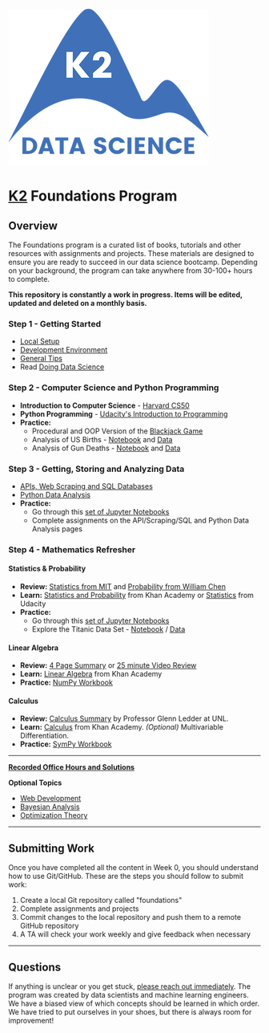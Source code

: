 ![K2 logo](images/k2_logo.png)

# [K2](http://www.k2datascience.com/) Foundations Program

## <a name="section-a"></a>Overview

The Foundations program is a curated list of books, tutorials and other resources with assignments and projects. These materials are designed to ensure you are ready to succeed in our data science bootcamp. Depending on your background, the program can take anywhere from 30-100+ hours to complete.

**This repository is constantly a work in progress. Items will be edited, updated and deleted on a monthly basis.**

### Step 1 - Getting Started
  - [Local Setup](content/0-local-setup.md)
  - [Development Environment](content/0-environment.md)
  - [General Tips](content/0-general-tips.md)
  - Read [Doing Data Science](https://medium.com/@rchang/my-two-year-journey-as-a-data-scientist-at-twitter-f0c13298aee6#.qfovgm9ps)

### Step 2 - Computer Science and Python Programming
- **Introduction to Computer Science** - [Harvard CS50](https://cs50.harvard.edu/)
- **Python Programming** - [Udacity's Introduction to Programming](https://www.udacity.com/course/intro-to-computer-science--cs101)
- **Practice:**
  - Procedural and OOP Version of the [Blackjack Game](https://en.wikipedia.org/wiki/Blackjack)
  - Analysis of US Births - [Notebook](/code/births.ipynb) and [Data](/code/us_births.csv)
  - Analysis of Gun Deaths - [Notebook](/code/deaths.ipynb) and [Data](/code/guns.csv)

### Step 3 - Getting, Storing and Analyzing Data
- [APIs, Web Scraping and SQL Databases](content/2-gathering-data.md)
- [Python Data Analysis](content/3-data-analysis.md)
- **Practice:**
  - Go through this [set of Jupyter Notebooks](https://s3.amazonaws.com/ds-foundations/notebook-archives/Python_for_DS_Coding_Lab.zip)
  - Complete assignments on the API/Scraping/SQL and Python Data Analysis pages

### Step 4 - Mathematics Refresher

#### Statistics & Probability
- **Review:** [Statistics from MIT](https://s3.amazonaws.com/ds-foundations/resources/stats_handout.pdf) and [Probability from William Chen](https://s3.amazonaws.com/ds-foundations/resources/prob_handout.pdf)
- **Learn:** [Statistics and Probability](https://www.khanacademy.org/math/statistics-probability) from Khan Academy or [Statistics](https://www.udacity.com/course/statistics--st095) from Udacity
- **Practice:**
  - Go through this [set of Jupyter Notebooks](https://s3.amazonaws.com/ds-foundations/notebook-archives/Statistics_Coding_Lab.zip)
  - Explore the Titanic Data Set - [Notebook](https://s3.amazonaws.com/ds-curriculum/statistical-inference/Titanic/Titanic_Exercises.ipynb) / [Data](/code/titanic.csv)

#### Linear Algebra
- **Review:** [4 Page Summary](https://s3.amazonaws.com/ds-foundations/resources/linear_algebra_4.pdf) or [25 minute Video Review](https://www.youtube.com/watch?v=ZumgfOei0Ak)
- **Learn:** [Linear Algebra](https://www.khanacademy.org/math/linear-algebra) from Khan Academy
- **Practice:** [NumPy Workbook](https://s3.amazonaws.com/ds-foundations/exercises/linear_algebra_exercises.ipynb)

#### Calculus
- **Review:** [Calculus Summary](https://s3.amazonaws.com/ds-foundations/resources/Calculus_Summary.pdf) by Professor Glenn Ledder at UNL.
- **Learn:** [Calculus](https://www.khanacademy.org/math/calculus-home) from Khan Academy. *(Optional)* Multivariable Differentiation.
- **Practice:** [SymPy Workbook](https://s3.amazonaws.com/ds-foundations/exercises/calculus_exercises.ipynb)

---

**[Recorded Office Hours and Solutions](/content/5-office-hours.md)**

**Optional Topics**
- [Web Development](content/2-flask.md)
- [Bayesian Analysis](content/4-bayesian-analysis.md)
- [Optimization Theory](content/4-optimization-theory.md)

---

## <a name="section-b"></a>Submitting Work

Once you have completed all the content in Week 0, you should understand how to use Git/GitHub. These are the steps you should follow to submit work:

1. Create a local Git repository called "foundations"
2. Complete assignments and projects
3. Commit changes to the local repository and push them to a remote GitHub repository
4. A TA will check your work weekly and give feedback when necessary

---

## <a name="section-c"></a>Questions

If anything is unclear or you get stuck, [please reach out immediately](<mailto:hello@k2datascience.com>). The program was created by data scientists and machine learning engineers. We have a biased view of which concepts should be learned in which order. We have tried to put ourselves in your shoes, but there is always room for improvement!
